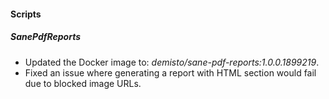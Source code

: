 #### Scripts

##### SanePdfReports

- Updated the Docker image to: *demisto/sane-pdf-reports:1.0.0.1899219*.
- Fixed an issue where generating a report with HTML section would fail due to blocked image URLs.